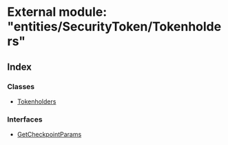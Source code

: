 # External module: "entities/SecurityToken/Tokenholders"

## Index

### Classes

* [Tokenholders](../classes/_entities_securitytoken_tokenholders_.tokenholders.md)

### Interfaces

* [GetCheckpointParams](../interfaces/_entities_securitytoken_tokenholders_.getcheckpointparams.md)
